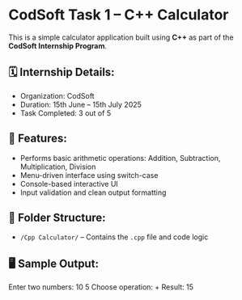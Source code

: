 # CodSoft Task 1 – C++ Calculator

This is a simple calculator application built using **C++** as part of the **CodSoft Internship Program**.

## 🗓️ Internship Details:
- Organization: CodSoft
- Duration: 15th June – 15th July 2025
- Task Completed: 3 out of 5

## 📌 Features:
- Performs basic arithmetic operations: Addition, Subtraction, Multiplication, Division
- Menu-driven interface using switch-case
- Console-based interactive UI
- Input validation and clean output formatting

## 📂 Folder Structure:
- `/Cpp Calculator/` – Contains the `.cpp` file and code logic

## 🖥️ Sample Output:
Enter two numbers: 10 5
Choose operation: +
Result: 15
